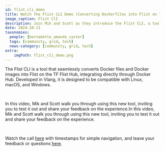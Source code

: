 ```yaml
---
id: flist_cli_demo
title: Watch the Flist CLI Demo (Converting Dockerfiles into Flist on TF Flist Hub)
image_caption: Flist ClI
description: Join Mik and Scott as they introduce the Flist CLI, a tool for converting Docker files and images into Flists on the TF Flist Hub. 
date: 2024-10-11
taxonomies:
  people: [bernadette_amanda_caster]
  tags: [community, grid, tech]
  news-category: [community, grid, tech]
extra:
    imgPath: flist_cli_demo.png
---
```


The Flist CLI is a tool that seamlessly converts Docker files and Docker images into Flist on the TF Flist Hub, integrating directly through Docker Hub. Developed in Vlang, it is designed to be compatible with Linux, macOS, and Windows.

<br/>

In this video, Mik and Scott walk you through using this new tool, inviting you to test it out and share your feedback on the experience.In this video, Mik and Scott walk you through using this new tool, inviting you to test it out and share your feedback on the experience.

<br/>

Watch the call [here](https://youtu.be/Sno6wN63Phw) with timestamps for simple navigation, and leave your feedback or questions [here](https://forum.threefold.io/t/watch-flist-cli-converting-dockerfiles-into-flist-on-tf-flist-hub/4421).

